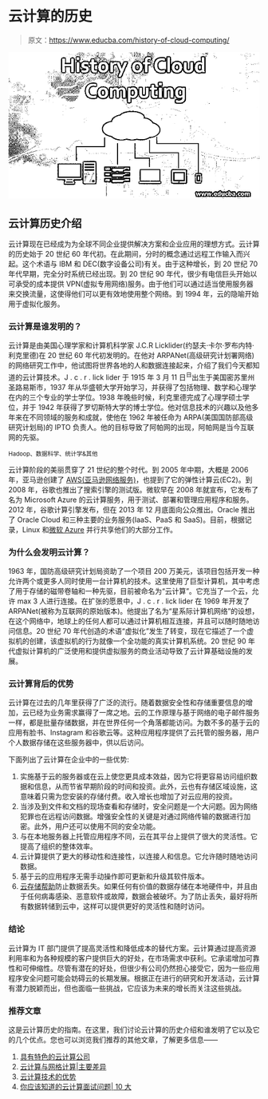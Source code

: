 # 云计算的历史

> 原文：<https://www.educba.com/history-of-cloud-computing/>

![History of Cloud Computing](img/5f0cc0688df2052649c5af77f6d04d08.png)



## 云计算历史介绍

云计算现在已经成为为全球不同企业提供解决方案和企业应用的理想方式。云计算的历史始于 20 世纪 60 年代初。在此期间，分时的概念通过远程工作输入而兴起。这个术语与 IBM 和 DEC(数字设备公司)有关。由于这种增长，到 20 世纪 70 年代早期，完全分时系统已经出现。到 20 世纪 90 年代，很少有电信巨头开始以可承受的成本提供 VPN(虚拟专用网络)服务。由于他们可以通过适当使用服务器来交换流量，这使得他们可以更有效地使用整个网络。到 1994 年，云的隐喻开始用于虚拟化服务。

### 云计算是谁发明的？

云计算是由美国心理学家和计算机科学家 J.C.R Licklider(约瑟夫·卡尔·罗布内特·利克里德)在 20 世纪 60 年代初发明的。在他对 ARPANet(高级研究计划署网络)的网络研究工作中，他试图将世界各地的人和数据连接起来，介绍了我们今天都知道的云计算技术。J . c . r . lick lider 于 1915 年 3 月 11 日<sup>日</sup>出生于美国密苏里州圣路易斯市，1937 年从华盛顿大学开始学习，并获得了包括物理、数学和心理学在内的三个专业的学士学位。1938 年晚些时候，利克里德完成了心理学硕士学位，并于 1942 年获得了罗切斯特大学的博士学位。他对信息技术的兴趣以及他多年来在不同领域的服务和成就，使他在 1962 年被任命为 ARPA(美国国防部高级研究计划局)的 IPTO 负责人。他的目标导致了阿帕网的出现，阿帕网是当今互联网的先驱。

<small>Hadoop、数据科学、统计学&其他</small>

云计算阶段的美丽贯穿了 21 世纪的整个时代。到 2005 年中期，大概是 2006 年，亚马逊创建了 [AWS(亚马逊网络服务)](https://www.educba.com/what-is-aws/)，也提到了它的弹性计算云(EC2)。到 2008 年，谷歌也推出了搜索引擎的测试版。微软早在 2008 年就宣布，它发布了名为 Microsoft Azure 的云计算服务，用于测试、部署和管理应用程序和服务。2012 年，谷歌计算引擎发布，但在 2013 年 12 月底面向公众推出。Oracle 推出了 Oracle Cloud 和三种主要的业务服务(IaaS、PaaS 和 SaaS)。目前，根据记录，Linux 和[微软 Azure](https://www.educba.com/what-is-azure/) 并行共享他们的大部分工作。

### 为什么会发明云计算？

1963 年，国防高级研究计划局资助了一个项目 200 万美元，该项目包括开发一种允许两个或更多人同时使用一台计算机的技术。这里使用了巨型计算机，其中考虑了用于存储的磁带卷轴和一种先驱，目前被命名为“云计算”。它充当了一个云，允许 max 3 人进行连接。在扩张的愿景中，J . c . r . lick lider 在 1969 年开发了 ARPANet(被称为互联网的原始版本)。他提出了名为“星系际计算机网络”的设想，在这个网络中，地球上的任何人都可以通过计算机相互连接，并且可以随时随地访问信息。20 世纪 70 年代创造的术语“虚拟化”发生了转变，现在它描述了一个虚拟机的创建，该虚拟机的行为就像一个全功能的真实计算机系统。20 世纪 90 年代虚拟计算机的广泛使用和提供虚拟服务的商业活动导致了云计算基础设施的发展。

### 云计算背后的优势

云计算在过去的几年里获得了广泛的流行。随着数据安全性和存储重要信息的增加，云已经为业务需求赢得了一席之地。云的工作原理与基于网络的电子邮件服务一样，都是批量存储数据，并在世界任何一个角落都能访问。为数不多的基于云的应用有脸书、Instagram 和谷歌云等。这种应用程序提供了云托管的服务器，用户个人数据存储在这些服务器中，供以后访问。

下面列出了云计算在企业中的一些优势:

1.  实施基于云的服务器或在云上使您更具成本效益，因为它将更容易访问组织数据和信息，从而节省早期阶段的时间和投资。此外，云也有存储区域设施，这意味着只需为您安装的存储付费。收入增长也增加了对云应用的投资。
2.  当涉及到文件和文档的现场查看和存储时，安全问题是一个大问题。因为网络犯罪也在远程访问数据。增强安全性的关键是对通过网络传输的数据进行加密。此外，用户还可以使用不同的安全功能。
3.  与在本地服务器上托管应用程序不同，云在其平台上提供了很大的灵活性。它提高了组织的整体效率。
4.  云计算提供了更大的移动性和连接性，以连接人和信息。它允许随时随地访问数据。
5.  基于云的应用程序无需手动操作即可更新和升级其软件版本。
6.  [云存储帮助](https://www.educba.com/what-is-cloud-storage/)防止数据丢失。如果任何有价值的数据存储在本地硬件中，并且由于任何病毒感染、恶意软件或故障，数据会被破坏。为了防止丢失，最好将所有数据转储到云中，这样可以提供更好的灵活性和随时访问。

### 结论

云计算为 IT 部门提供了提高灵活性和降低成本的替代方案。云计算通过提高资源利用率和为各种规模的客户提供巨大的好处，在市场需求中获利。它承诺增加可靠性和可伸缩性。尽管有潜在的好处，但很少有公司仍然担心接受它，因为一些应用程序安全问题可能会妨碍云的长期发展。根据正在进行的研究和开发活动，云计算有潜力脱颖而出，但也面临一些挑战，它应该为未来的增长而关注这些挑战。

### 推荐文章

这是云计算历史的指南。在这里，我们讨论云计算的历史介绍和谁发明了它以及它的几个优点。您也可以浏览我们推荐的其他文章，了解更多信息——

1.  [具有特色的云计算公司](https://www.educba.com/cloud-computing-companies/)
2.  [云计算与网格计算|主要差异](https://www.educba.com/cloud-computing-vs-grid-computing/)
3.  [云计算技术的优势](https://www.educba.com/cloud-computing-technologies/)
4.  [你应该知道的云计算面试问题| 10 大](https://www.educba.com/cloud-computing-interview-questions/)





